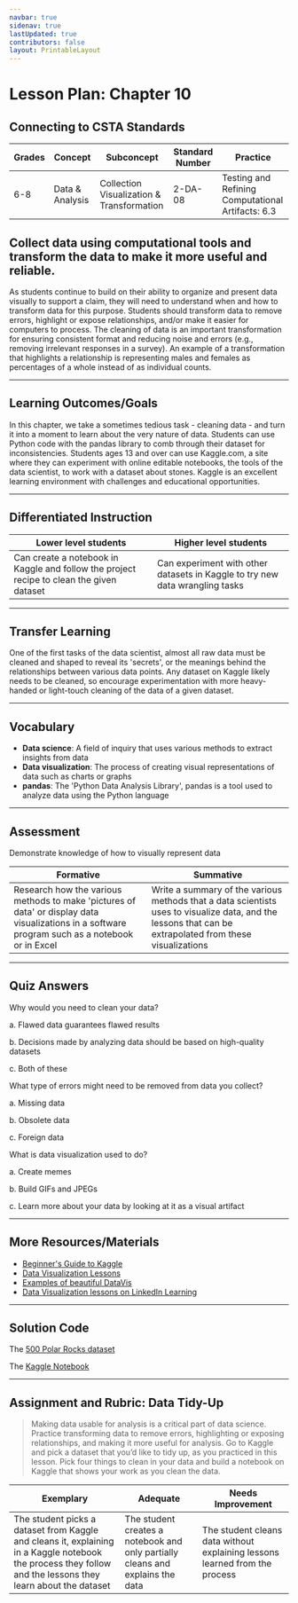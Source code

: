 ```yaml
---
navbar: true
sidenav: true
lastUpdated: true
contributors: false
layout: PrintableLayout
---
```


<div class="home">
<h1 class="page-inner-title">Lesson Plan: Chapter 10</h1>

## Connecting to CSTA Standards

Grades | Concept | Subconcept | Standard Number | Practice
---|---|---|---|---
6-8 | Data & Analysis | Collection Visualization & Transformation | 2-DA-08 | Testing and Refining Computational Artifacts: 6.3 |

## Collect data using computational tools and transform the data to make it more useful and reliable.

As students continue to build on their ability to organize and present data visually to support a claim, they will need to understand when and how to transform data for this purpose. Students should transform data to remove errors, highlight or expose relationships, and/or make it easier for computers to process. The cleaning of data is an important transformation for ensuring consistent format and reducing noise and errors (e.g., removing irrelevant responses in a survey). An example of a transformation that highlights a relationship is representing males and females as percentages of a whole instead of as individual counts.

---

## Learning Outcomes/Goals

In this chapter, we take a sometimes tedious task - cleaning data - and turn it into a moment to learn about the very nature of data. Students can use Python code with the pandas library to comb through their dataset for inconsistencies. Students ages 13 and over can use Kaggle.com, a site where they can experiment with online editable notebooks, the tools of the data scientist, to work with a dataset about stones. Kaggle is an excellent learning environment with challenges and educational opportunities.

---

## Differentiated Instruction

Lower level students | Higher level students
---|---
Can create a notebook in Kaggle and follow the project recipe to clean the given dataset | Can experiment with other datasets in Kaggle to try new data wrangling tasks

---

## Transfer Learning

One of the first tasks of the data scientist, almost all raw data must be cleaned and shaped to reveal its 'secrets', or the meanings behind the relationships between various data points. Any dataset on Kaggle likely needs to be cleaned, so encourage experimentation with more heavy-handed or light-touch cleaning of the data of a given dataset.

---

## Vocabulary

- **Data science**: A field of inquiry that uses various methods to extract insights from data
- **Data visualization**: The process of creating visual representations of data such as charts or graphs
- **pandas**: The 'Python Data Analysis Library', pandas is a tool used to analyze data using the Python language

---

## Assessment

Demonstrate knowledge of how to visually represent data

Formative | Summative
---|---
Research how the various methods to make 'pictures of data' or display data visualizations in a software program such as a notebook or in Excel | Write a summary of the various methods that a data scientists uses to visualize data, and the lessons that can be extrapolated from these visualizations

---

## Quiz Answers

Why would you need to clean your data? 

a.	Flawed data guarantees flawed results

b.	Decisions made by analyzing data should be based on high-quality datasets

c.	<span class="highlight">Both of these</span> 

What type of errors might need to be removed from data you collect? 

a.	<span class="highlight">Missing data</span>  

b.	Obsolete data 

c.	Foreign data 

What is data visualization used to do?  

a.	Create memes 

b.	Build GIFs and JPEGs 

c.	<span class="highlight">Learn more about your data by looking at it as a visual artifact</span>

---

## More Resources/Materials

- [Beginner's Guide to Kaggle](https://www.kaggle.com/getting-started/101345)
- [Data Visualization Lessons](https://github.com/microsoft/Data-Science-For-Beginners/tree/main/3-Data-Visualization)
- [Examples of beautiful DataVis](https://shirleywu.studio/)
- [Data Visualization lessons on LinkedIn Learning](https://www.linkedin.com/learning/data-visualization-a-lesson-and-listen-series/listen-shirley-wu?autoplay=true)

---

## Solution Code

The [500 Polar Rocks dataset](https://www.kaggle.com/datasets/jenlooper/polar-rocks)

The [Kaggle Notebook](https://www.kaggle.com/code/jenlooper/rock-analysis/edit)

---

## Assignment and Rubric: Data Tidy-Up

> Making data usable for analysis is a critical part of data science. Practice transforming data to remove errors, highlighting or exposing relationships, and making it more useful for analysis. Go to Kaggle and pick a dataset that you’d like to tidy up, as you practiced in this lesson. Pick four things to clean in your data and build a notebook on Kaggle that shows your work as you clean the data. 

Exemplary | Adequate | Needs Improvement 
---|---|---
The student picks a dataset from Kaggle and cleans it, explaining in a Kaggle notebook the process they follow and the lessons they learn about the dataset | The student creates a notebook and only partially cleans and explains the data | The student cleans data without explaining lessons learned from the process
</div>
